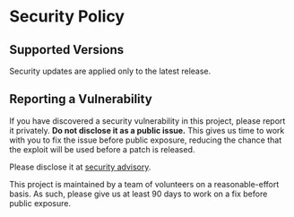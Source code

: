 # Security Policy

## Supported Versions

Security updates are applied only to the latest release.

## Reporting a Vulnerability

If you have discovered a security vulnerability in this project, please report it privately. **Do not disclose it as a
public issue.** This gives us time to work with you to fix the issue before public exposure, reducing the chance that
the exploit will be used before a patch is released.

Please disclose it at [security advisory](https://github.com/pybind/pybind11/security/advisories/new).

This project is maintained by a team of volunteers on a reasonable-effort basis. As such, please give us at least 90
days to work on a fix before public exposure.
